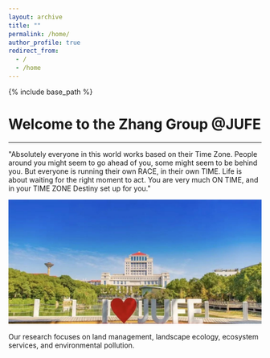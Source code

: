 ```yaml
---
layout: archive
title: ""
permalink: /home/
author_profile: true
redirect_from:
  - /
  - /home
---
```


{% include base_path %}

# Welcome to the Zhang Group @JUFE
---
"Absolutely everyone in this world works based on their Time Zone. People around you might seem to go ahead of you, some might seem to be behind you. But everyone is running their own RACE, in their own TIME. Life is about waiting for the right moment to act. You are very much ON TIME, and in your TIME ZONE Destiny set up for you."

<img src='/images/gallery/JUFE.jpg'> 

Our research focuses on land management, landscape ecology, ecosystem services, and environmental pollution.
